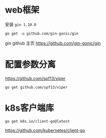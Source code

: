 

# web框架

安装 `gin 1.10.0`
```shell
go get -u github.com/gin-gonic/gin
```

gin github 主页
<https://github.com/gin-gonic/gin>



# 配置参数分离
<https://github.com/spf13/viper>

```shell
go get github.com/spf13/viper
```

# k8s客户端库


```shell
go get k8s.io/client-go@latest
```
<https://github.com/kubernetes/client-go>